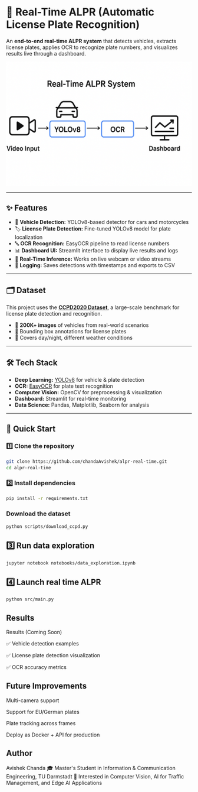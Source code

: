 # 🚗 Real-Time ALPR (Automatic License Plate Recognition)

An **end-to-end real-time ALPR system** that detects vehicles, extracts license plates, applies OCR to recognize plate numbers, and visualizes results live through a dashboard.

<p align="center">
  <img src="docs/images/alpr-pipeline.png" width="700">
</p>

---

## ✨ Features
- 🚙 **Vehicle Detection:** YOLOv8-based detector for cars and motorcycles  
- 🏷️ **License Plate Detection:** Fine-tuned YOLOv8 model for plate localization  
- 🔤 **OCR Recognition:** EasyOCR pipeline to read license numbers  
- 📊 **Dashboard UI:** Streamlit interface to display live results and logs  
- 🎥 **Real-Time Inference:** Works on live webcam or video streams  
- 📁 **Logging:** Saves detections with timestamps and exports to CSV  

---

## 🗂 Dataset
This project uses the **[CCPD2020 Dataset](https://github.com/detectRecog/CCPD)**, a large-scale benchmark for license plate detection and recognition.  
- 📸 **200K+ images** of vehicles from real-world scenarios  
- 🎯 Bounding box annotations for license plates  
- 🌙 Covers day/night, different weather conditions  

---

## 🛠️ Tech Stack
- **Deep Learning:** [YOLOv8](https://github.com/ultralytics/ultralytics) for vehicle & plate detection  
- **OCR:** [EasyOCR](https://github.com/JaidedAI/EasyOCR) for plate text recognition  
- **Computer Vision:** OpenCV for preprocessing & visualization  
- **Dashboard:** Streamlit for real-time monitoring  
- **Data Science:** Pandas, Matplotlib, Seaborn for analysis  

---

## 🚀 Quick Start

### 1️⃣ Clone the repository
```bash
git clone https://github.com/chandaAvishek/alpr-real-time.git
cd alpr-real-time
```

### 2️⃣ Install dependencies
```bash
pip install -r requirements.txt
```

### Download the dataset
```bash
python scripts/download_ccpd.py
```

## 3️⃣ Run data exploration
```bash
jupyter notebook notebooks/data_exploration.ipynb

```

## 4️⃣ Launch real time ALPR
```bash
python src/main.py
```

## Results
Results (Coming Soon)

✅ Vehicle detection examples

✅ License plate detection visualization

✅ OCR accuracy metrics

## Future Improvements

 Multi-camera support

 Support for EU/German plates

 Plate tracking across frames

 Deploy as Docker + API for production


## Author

Avishek Chanda
🎓 Master's Student in Information & Communication Engineering, TU Darmstadt
📌 Interested in Computer Vision, AI for Traffic Management, and Edge AI Applications

